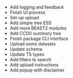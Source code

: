 - Add logging and feedback
- Finish UI process
- Set-up upload
- Add simple tree ESS
- Add more BEAST2 modules
- Add CCD0 summary tree
- Finish package CLI interface
- Upload some datasets
- Update schema
- Update TS types
- Add filters to search
- Add upload instructions
- Add popup with disclaimer
